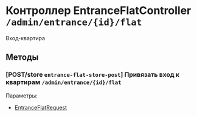 # Контроллер EntranceFlatController `/admin/entrance/{id}/flat`

Вход-квартира

## Методы

### [POST/store `entrance-flat-store-post`] Привязать вход к квартирам `/admin/entrance/{id}/flat`

Параметры: 

- [EntranceFlatRequest](../OBJECT.md#EntranceFlatRequest) 
